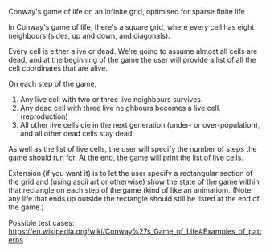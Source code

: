 Conway's game of life on an infinite grid, optimised for sparse finite life

In Conway's game of life, there's a square grid, where every cell has eight neighbours (sides, up and down, and diagonals). 

Every cell is either alive or dead. We're going to assume almost all cells are dead, and at the beginning of the game the user will provide a list of all the cell coordinates that are alive.

On each step of the game,
1. Any live cell with two or three live neighbours survives.
2. Any dead cell with three live neighbours becomes a live cell. (reproduction)
3. All other live cells die in the next generation (under- or over-population), and all other dead cells stay dead.

As well as the list of live cells, the user will specify the number of steps the game should run for. At the end, the game will print the list of live cells.

Extension (if you want it) is to let the user specify a rectangular section of the grid and (using ascii art or otherwise) show the state of the game within that rectangle on each step of the game (kind of like an animation). (Note: any life that ends up outside the rectangle should still be listed at the end of the game.)

Possible test cases: https://en.wikipedia.org/wiki/Conway%27s_Game_of_Life#Examples_of_patterns
